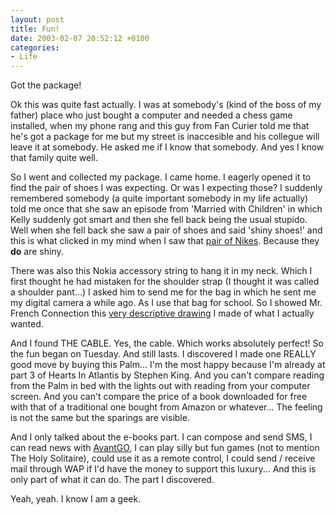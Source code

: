 ```yaml
---
layout: post
title: Fun!
date: 2003-02-07 20:52:12 +0100
categories:
- Life
---
```

Got the package!

Ok this was quite fast actually. I was at somebody's (kind of the boss of my father) place who just bought a computer and needed a chess game installed, when my phone rang and this guy from Fan Curier told me that he's got a package for me but my street is inaccesible and his collegue will leave it at somebody. He asked me if I know that somebody. And yes I know that family quite well.

So I went and collected my package. I came home. I eagerly opened it to find the pair of shoes I was expecting. Or was I expecting those? I suddenly remembered somebody (a quite important somebody in my life actually) told me once that she saw an episode from 'Married with Children' in which Kelly suddenly got smart and then she fell back being the usual stupido. Well when she fell back she saw a pair of shoes and said 'shiny shoes!' and this is what clicked in my mind when I saw that <a href="https://content.rusiczki.net/blogpics/shiny_shoes.php" onclick="window.open('https://content.rusiczki.net/blogpics/shiny_shoes.php','popup','width=640,height=480,scrollbars=no,resizable=no,toolbar=no,directories=no,location=no,menubar=no,status=no,left=0,top=0'); return false">pair of Nikes</a>. Because they <b>do</b> are shiny.

There was also this Nokia accessory string to hang it in my neck. Which I first thought he had mistaken for the shoulder strap (I thought it was called a shoulder pant...) I asked him to send me for the bag in which he sent me my digital camera a while ago. As I use that bag for school. So I showed Mr. French Connection this <a href="https://content.rusiczki.net/blogpics/shoulder_strap.php" onclick="window.open('https://content.rusiczki.net/blogpics/shoulder_strap.php','popup','width=300,height=300,scrollbars=no,resizable=no,toolbar=no,directories=no,location=no,menubar=no,status=no,left=0,top=0'); return false">very descriptive drawing</a> I made of what I actually wanted.

And I found THE CABLE. Yes, the cable. Which works absolutely perfect! So the fun began on Tuesday. And still lasts. I discovered I made one REALLY good move by buying this Palm... I'm the most happy because I'm already at part 3 of Hearts In Atlantis by Stephen King. And you can't compare reading from the Palm in bed with the lights out with reading from your computer screen. And you can't compare the price of a book downloaded for free with that of a traditional one bought from Amazon or whatever... The feeling is not the same but the sparings are visible.

And I only talked about the e-books part. I can compose and send SMS, I can read news with <a href="http://www.avantgo.com" title="Great FREE Service!">AvantGO</a>, I can play silly but fun games (not to mention The Holy Solitaire), could use it as a remote control, I could send / receive mail through WAP if I'd have the money to support this luxury... And this is only part of what it can do. The part I discovered.

Yeah, yeah. I know I am a geek.
